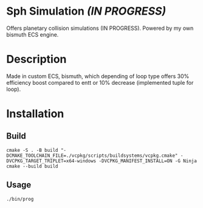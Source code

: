 # **Sph Simulation** ***(IN PROGRESS)***
Offers planetary collision simulations (IN PROGRESS). Powered by my own bismuth ECS engine. 

# **Description**
Made in custom ECS, bismuth, which depending of loop type offers 30% efficiency boost compared to entt or 10% decrease (implemented tuple for loop).

# **Installation**

## **Build**
```
cmake -S . -B build "-DCMAKE_TOOLCHAIN_FILE=./vcpkg/scripts/buildsystems/vcpkg.cmake" -DVCPKG_TARGET_TRIPLET=x64-windows -DVCPKG_MANIFEST_INSTALL=ON -G Ninja 
cmake --build build
```

## **Usage**
```
./bin/prog
```